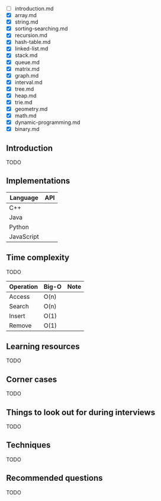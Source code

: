 - [ ] introduction.md
- [x] array.md
- [x] string.md
- [x] sorting-searching.md
- [x] recursion.md
- [x] hash-table.md
- [x] linked-list.md
- [x] stack.md
- [x] queue.md
- [x] matrix.md
- [x] graph.md
- [x] interval.md
- [x] tree.md
- [x] heap.md
- [x] trie.md
- [x] geometry.md
- [x] math.md
- [x] dynamic-programming.md
- [x] binary.md
<!-- - [ ] oop.md -->

## Introduction

TODO

## Implementations

| Language   | API  |
| ---------- | ---- |
| C++        | []() |
| Java       | []() |
| Python     | []() |
| JavaScript | []() |

## Time complexity

TODO

| Operation | Big-O | Note |
| --------- | ----- | ---- |
| Access    | O(n)  |      |
| Search    | O(n)  |      |
| Insert    | O(1)  |      |
| Remove    | O(1)  |      |

## Learning resources

TODO

## Corner cases

TODO

## Things to look out for during interviews

TODO

## Techniques

TODO

## Recommended questions

TODO
